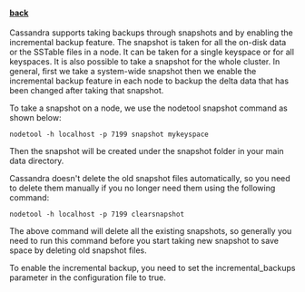 #### [back](admin_main.md)


Cassandra supports taking backups through snapshots and by enabling the incremental backup feature. The snapshot is taken for all the on-disk data or the SSTable files in a node. It can be taken for a single keyspace or for all keyspaces. It is also possible to take a snapshot for the whole cluster. In general, first we take a system-wide snapshot then we enable the incremental backup feature in each node to backup the delta data that has been changed after taking that snapshot. 


To take a snapshot on a node, we use the nodetool snapshot command as shown below:


````
nodetool -h localhost -p 7199 snapshot mykeyspace
```` 

Then the snapshot will be created under the snapshot folder in your main data directory. 

Cassandra doesn't delete the old snapshot files automatically, so you need to delete them manually if you no longer need them using the following command:

````
nodetool -h localhost -p 7199 clearsnapshot
```` 

The above command will delete all the existing snapshots, so generally you need to run this command before you start taking new snapshot to save space by deleting old snapshot files. 

To enable the incremental backup, you need to set the incremental_backups parameter in the configuration file to true.

